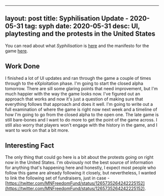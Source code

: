 
---
layout: post
title: Syphilisation Update - 2020-05-31
tag: syph
date: 2020-05-31
desc: UI, playtesting and the protests in the United States
---


You can read about what *Syphilisation* is [here](/blog/syph/announce) and the manifesto for the game [here](/blog/syph/newManifesto).

## Work Done

I finished a lot of UI updates and ran through the game a couple of times through to the eXploitation phase. I'm going to start the closed alpha tomorrow. There are sill some glaring points that need improvement, but I'm much happier with the way the game looks now. I've figured out an approach that works and now it's just a question of making sure that everything follows that approach and does it well. I'm going to write out a full examination of where the game is right now next week and a timeline of how I'm going to go from the closed alpha to the open one. The late game is still bare-bones and I want to do more to get the point of the game across. I still also worry that players won't engage with the history in the game, and I want to work on that a bit more.

## Interesting Fact

The only thing that could go here is a bit about the protests going on right now in the United States. I'm obviously not the best source of information for anything that's happening here and honestly, I expect most people who follow this game are already following it closely, but nevertheless, I wanted to link the following set of fundraisers, just in case - [https://twitter.com/MNFreedomFund/status/1265735264242225152](https://twitter.com/MNFreedomFund/status/1265735264242225152).

